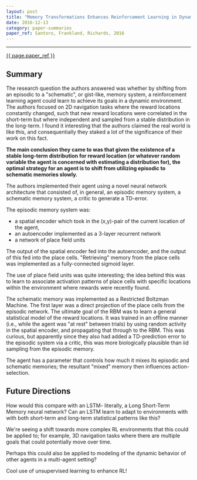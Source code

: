 ```yaml
---
layout: post
title: "Memory Transformations Enhances Reinforcement Learning in Dynamic Environments"
date: 2016-12-13
category: paper-summaries
paper_ref: Santoro, Frankland, Richards, 2016
---
```

---
[{{ page.paper_ref }}](http://www.jneurosci.org/content/36/48/12228.full)

## Summary

The research question the authors answered was whether by shifting from an episodic to a "schematic", or gist-like, memory system, a reinforcement learning agent could learn to achieve its goals in a dynamic environment. The authors focused on 2D navigation tasks where the reward locations constantly changed, such that new reward locations were correlated in the short-term but where independent and sampled from a stable distribution in the long-term. I found it interesting that the authors claimed the real world is like this, and consequentially they staked a lot of the significance of their work on this fact. 

**The main conclusion they came to was that given the existence of a stable long-term distribution for reward location (or whatever random variable the agent is concerned with estimating a distribution for), the optimal strategy for an agent is to shift from utilizing episodic to schematic memories slowly.** 

The authors implemented their agent using a novel neural network architecture that consisted of, in general, an episodic memory system, a schematic memory system, a critic to generate a TD-error. 

The episodic memory system was:

* a spatial encoder which took in the (x,y)-pair of the current location of the agent,
* an autoencoder implemented as a 3-layer recurrent network
* a network of place field units 

The output of the spatial encoder fed into the autoencoder, and the output of this fed into the place cells. "Retrieving" memory from the place cells was implemented as a fully-connected sigmoid layer.

The use of place field units was quite interesting; the idea behind this was to learn to associate activation patterns of place cells with specific locations within the environment where rewards were recently found. 

The schematic memory was implemented as a Restricted Boltzman Machine. The first layer was a direct projection of the place cells from the episodic network. The ultimate goal of the RBM was to learn a general statistical model of the reward locations. It was trained in an offline manner (i.e., while the agent was "at rest" between trials) by using random activity in the spatial encoder, and propagating that through to the RBM. This was curious, but apparently since they also had added a TD-prediction error to the episodic system via a critic, this was more biologically plausible than iid sampling from the episodic memory. 

The agent has a parameter that controls how much it mixes its episodic and schematic memories; the resultant "mixed" memory then influences action-selection.



## Future Directions

How would this compare with an LSTM- literally, a Long Short-Term Memory neural network? Can an LSTM learn to adapt to environments with with both short-term and long-term statistical patterns like this? 

We're seeing a shift towards more complex RL environments that this could be applied to; for example, 3D navigation tasks where there are multiple goals that could potentially move over time. 

Perhaps this could also be applied to modeling of the dynamic behavior of other agents in a multi-agent setting? 

Cool use of unsupervised learning to enhance RL! 
